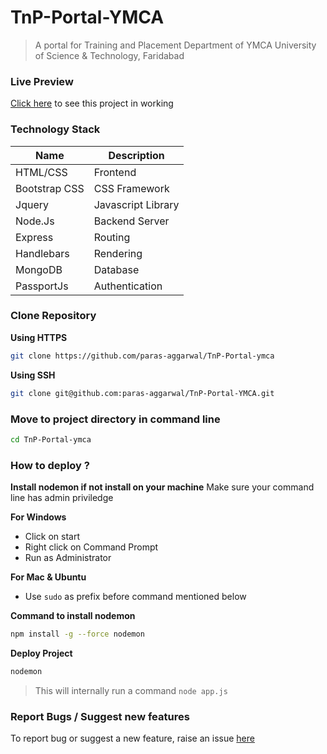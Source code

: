 # TnP-Portal-YMCA
> A portal for Training and Placement Department of YMCA University of Science &amp; Technology, Faridabad

### Live Preview 
[Click here](https://tpo-ymca.herokuapp.com) to see this project in working

### Technology Stack

| Name | Description |
| ------ | ------ |
| HTML/CSS | Frontend |
| Bootstrap CSS | CSS Framework |
| Jquery | Javascript Library|
| Node.Js | Backend Server |
| Express | Routing |
| Handlebars | Rendering |
| MongoDB | Database |
| PassportJs | Authentication |

### Clone Repository
**Using HTTPS**
```sh
git clone https://github.com/paras-aggarwal/TnP-Portal-ymca
```
**Using SSH**
```sh
git clone git@github.com:paras-aggarwal/TnP-Portal-YMCA.git
```

### Move to project directory in command line
```sh
cd TnP-Portal-ymca
```

### How to deploy ?
**Install nodemon if not install on your machine**
Make sure your command line has admin priviledge

**For Windows**
- Click on start
- Right click on Command Prompt
- Run as Administrator

**For Mac & Ubuntu**
- Use `sudo` as prefix before command mentioned below

**Command to install nodemon**
```sh
npm install -g --force nodemon
```

**Deploy Project**
```sh
nodemon
```
> This will internally run  a command `node app.js`

### Report Bugs / Suggest new features
To report bug or suggest a new feature, raise an issue [here](https://github.com/paras-aggarwal/TnP-Portal-ymca/issues)
